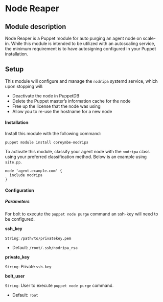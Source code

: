 # Node Reaper

## Module description

Node Reaper is a Puppet module for auto purging an agent node on scale-in. While this module is intended to be utilized with an autoscaling service, the minimum requirement is to have autosigning configured in your Puppet installation.

## Setup

This module will configure and manage the `nodripa` systemd service, which upon stopping will:

  * Deactivate the node in PuppetDB
  * Delete the Puppet master’s information cache for the node
  * Free up the license that the node was using
  * Allow you to re-use the hostname for a new node

#### Installation

Install this module with the following command:

```
puppet module install coreymbe-nodripa
```

To activate this module, classify your agent node with the `nodripa` class using your preferred classification method. Below is an example using `site.pp`.

```puppet
node 'agent.example.com' {
  include nodripa
}
```

#### Configuration

##### Parameters

For bolt to execute the `puppet node purge` command an ssh-key will need to be configured.

**ssh_key**

`String`: `/path/to/privatekey.pem`
  * Default: `/root/.ssh/nodripa_rsa`
  
**private_key**

`String`: Private `ssh-key`

**bolt_user**

`String`: User to execute `puppet node purge` command.
  * Default: `root`
